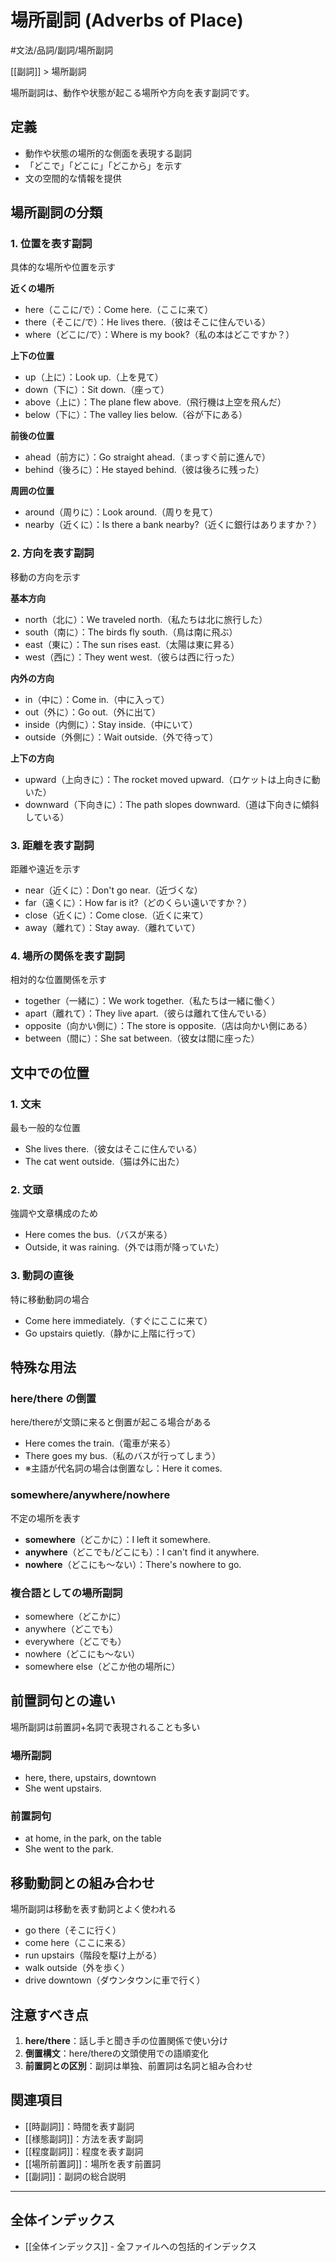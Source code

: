 ﻿# 場所副詞 (Adverbs of Place)

#文法/品詞/副詞/場所副詞

[[副詞]] > 場所副詞

場所副詞は、動作や状態が起こる場所や方向を表す副詞です。

## 定義
- 動作や状態の場所的な側面を表現する副詞
- 「どこで」「どこに」「どこから」を示す
- 文の空間的な情報を提供

## 場所副詞の分類

### 1. 位置を表す副詞
具体的な場所や位置を示す

**近くの場所**
- here（ここに/で）：Come here.（ここに来て）
- there（そこに/で）：He lives there.（彼はそこに住んでいる）
- where（どこに/で）：Where is my book?（私の本はどこですか？）

**上下の位置**
- up（上に）：Look up.（上を見て）
- down（下に）：Sit down.（座って）
- above（上に）：The plane flew above.（飛行機は上空を飛んだ）
- below（下に）：The valley lies below.（谷が下にある）

**前後の位置**
- ahead（前方に）：Go straight ahead.（まっすぐ前に進んで）
- behind（後ろに）：He stayed behind.（彼は後ろに残った）

**周囲の位置**
- around（周りに）：Look around.（周りを見て）
- nearby（近くに）：Is there a bank nearby?（近くに銀行はありますか？）

### 2. 方向を表す副詞
移動の方向を示す

**基本方向**
- north（北に）：We traveled north.（私たちは北に旅行した）
- south（南に）：The birds fly south.（鳥は南に飛ぶ）
- east（東に）：The sun rises east.（太陽は東に昇る）
- west（西に）：They went west.（彼らは西に行った）

**内外の方向**
- in（中に）：Come in.（中に入って）
- out（外に）：Go out.（外に出て）
- inside（内側に）：Stay inside.（中にいて）
- outside（外側に）：Wait outside.（外で待って）

**上下の方向**
- upward（上向きに）：The rocket moved upward.（ロケットは上向きに動いた）
- downward（下向きに）：The path slopes downward.（道は下向きに傾斜している）

### 3. 距離を表す副詞
距離や遠近を示す

- near（近くに）：Don't go near.（近づくな）
- far（遠くに）：How far is it?（どのくらい遠いですか？）
- close（近くに）：Come close.（近くに来て）
- away（離れて）：Stay away.（離れていて）

### 4. 場所の関係を表す副詞
相対的な位置関係を示す

- together（一緒に）：We work together.（私たちは一緒に働く）
- apart（離れて）：They live apart.（彼らは離れて住んでいる）
- opposite（向かい側に）：The store is opposite.（店は向かい側にある）
- between（間に）：She sat between.（彼女は間に座った）

## 文中での位置

### 1. 文末
最も一般的な位置
- She lives there.（彼女はそこに住んでいる）
- The cat went outside.（猫は外に出た）

### 2. 文頭
強調や文章構成のため
- Here comes the bus.（バスが来る）
- Outside, it was raining.（外では雨が降っていた）

### 3. 動詞の直後
特に移動動詞の場合
- Come here immediately.（すぐにここに来て）
- Go upstairs quietly.（静かに上階に行って）

## 特殊な用法

### here/there の倒置
here/thereが文頭に来ると倒置が起こる場合がある
- Here comes the train.（電車が来る）
- There goes my bus.（私のバスが行ってしまう）
- ※主語が代名詞の場合は倒置なし：Here it comes.

### somewhere/anywhere/nowhere
不定の場所を表す
- **somewhere**（どこかに）：I left it somewhere.
- **anywhere**（どこでも/どこにも）：I can't find it anywhere.
- **nowhere**（どこにも～ない）：There's nowhere to go.

### 複合語としての場所副詞
- somewhere（どこかに）
- anywhere（どこでも）
- everywhere（どこでも）
- nowhere（どこにも～ない）
- somewhere else（どこか他の場所に）

## 前置詞句との違い
場所副詞は前置詞+名詞で表現されることも多い

### 場所副詞
- here, there, upstairs, downtown
- She went upstairs.

### 前置詞句
- at home, in the park, on the table
- She went to the park.

## 移動動詞との組み合わせ
場所副詞は移動を表す動詞とよく使われる

- go there（そこに行く）
- come here（ここに来る）
- run upstairs（階段を駆け上がる）
- walk outside（外を歩く）
- drive downtown（ダウンタウンに車で行く）

## 注意すべき点
1. **here/there**：話し手と聞き手の位置関係で使い分け
2. **倒置構文**：here/thereの文頭使用での語順変化
3. **前置詞との区別**：副詞は単独、前置詞は名詞と組み合わせ

## 関連項目
- [[時副詞]]：時間を表す副詞
- [[様態副詞]]：方法を表す副詞
- [[程度副詞]]：程度を表す副詞
- [[場所前置詞]]：場所を表す前置詞
- [[副詞]]：副詞の総合説明

---

## 全体インデックス
- [[全体インデックス]] - 全ファイルへの包括的インデックス 